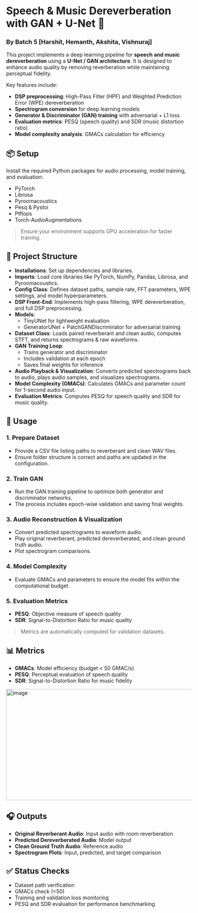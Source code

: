 # Speech & Music Dereverberation with GAN + U-Net 🎵 
### By Batch 5 [Harshit, Hemanth, Akshita, Vishnuraj] 

This project implements a deep learning pipeline for **speech and music dereverberation** using a **U-Net / GAN architecture**. It is designed to enhance audio quality by removing reverberation while maintaining perceptual fidelity.

Key features include:

- **DSP preprocessing**: High-Pass Filter (HPF) and Weighted Prediction Error (WPE) dereverberation
- **Spectrogram conversion** for deep learning models
- **Generator & Discriminator (GAN) training** with adversarial + L1 loss
- **Evaluation metrics**: PESQ (speech quality) and SDR (music distortion ratio)
- **Model complexity analysis**: GMACs calculation for efficiency


## 📦 Setup

Install the required Python packages for audio processing, model training, and evaluation:

- PyTorch  
- Librosa  
- Pyroomacoustics  
- Pesq & Pystoi  
- Ptflops  
- Torch-AudioAugmentations  

> Ensure your environment supports GPU acceleration for faster training.


## 📂 Project Structure

- **Installations**: Set up dependencies and libraries.  
- **Imports**: Load core libraries like PyTorch, NumPy, Pandas, Librosa, and Pyroomacoustics.  
- **Config Class**: Defines dataset paths, sample rate, FFT parameters, WPE settings, and model hyperparameters.  
- **DSP Front-End**: Implements high-pass filtering, WPE dereverberation, and full DSP preprocessing.  
- **Models**:  
  - TinyUNet for lightweight evaluation  
  - GeneratorUNet + PatchGANDiscriminator for adversarial training  
- **Dataset Class**: Loads paired reverberant and clean audio, computes STFT, and returns spectrograms & raw waveforms.  
- **GAN Training Loop**:  
  - Trains generator and discriminator  
  - Includes validation at each epoch  
  - Saves final weights for inference  
- **Audio Playback & Visualization**: Converts predicted spectrograms back to audio, plays audio samples, and visualizes spectrograms.  
- **Model Complexity (GMACs)**: Calculates GMACs and parameter count for 1-second audio input.  
- **Evaluation Metrics**: Computes PESQ for speech quality and SDR for music quality.


## 🚀 Usage

### 1. Prepare Dataset
- Provide a CSV file listing paths to reverberant and clean WAV files.  
- Ensure folder structure is correct and paths are updated in the configuration.

### 2. Train GAN
- Run the GAN training pipeline to optimize both generator and discriminator networks.  
- The process includes epoch-wise validation and saving final weights.

### 3. Audio Reconstruction & Visualization
- Convert predicted spectrograms to waveform audio.  
- Play original reverberant, predicted dereverberated, and clean ground truth audio.  
- Plot spectrogram comparisons.

### 4. Model Complexity
- Evaluate GMACs and parameters to ensure the model fits within the computational budget.

### 5. Evaluation Metrics
- **PESQ**: Objective measure of speech quality  
- **SDR**: Signal-to-Distortion Ratio for music quality  

> Metrics are automatically computed for validation datasets.


## 📊 Metrics

- **GMACs**: Model efficiency (budget < 50 GMAC/s)  
- **PESQ**: Perceptual evaluation of speech quality  
- **SDR**: Signal-to-Distortion Ratio for music fidelity

<img width="928" height="301" alt="image" src="https://github.com/user-attachments/assets/3c1dc81c-b3b1-47ad-ae60-18507c3f1def" />


## 🎧 Outputs

- **Original Reverberant Audio**: Input audio with room reverberation  
- **Predicted Dereverberated Audio**: Model output  
- **Clean Ground Truth Audio**: Reference audio  
- **Spectrogram Plots**: Input, predicted, and target comparison


## ✅ Status Checks

- Dataset path verification  
- GMACs check (<50)  
- Training and validation loss monitoring  
- PESQ and SDR evaluation for performance benchmarking
